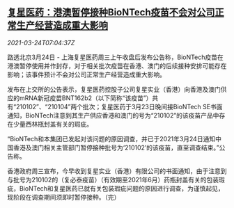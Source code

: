 <!--1616571063000-->
[复星医药：港澳暂停接种BioNTech疫苗不会对公司正常生产经营造成重大影响](https://cn.reuters.com/article/fosunpharmavaccine-0324-wedn-idCNKBS2BG0QO)
------

<div><i>2021-03-24T07:04:37Z</i></div><p>路透北京3月24日 - 上海复星医药周三上午收盘后发布公告称，BioNTech疫苗在港澳暂停使用并作封存，对于相关批次疫苗在香港、澳门的后续接种安排可能存在影响；该事件预计不会对公司正常生产经营造成重大影响。</p><p>发布在上交所的公告表示，复星医药控股子公司复星实业（香港）向香港及澳门供应的mRNA新冠疫苗BNT162b2（以下简称“该疫苗”）共有“210102”、“210104”两个批次；复星医药于3月23日晚间接BioNTech SE书面通知，BioNTech注意到其生产供应香港和澳门的号为“210102”的该疫苗产品中存在少量西林瓶封盖有关的瑕疵。</p><p>“BioNTech和本集团已发起对该问题的原因调查，并已于2021年3月24日通知中国香港及澳门相关主管部门暂停接种批号为‘210102’的该疫苗，直至调查结束。”公告称。</p><p>香港政府周三宣布，今早收到复星实业（香港）有限公司的书面通知，由于注意到与批号为210102的（复必泰疫苗）（有效期至2021年6月）药瓶封盖有关的包装瑕疵，BioNTech和复星医药已就有关包装瑕疵问题的原因进行调查，为谨慎起见，现阶段在调查期间须即时暂停接种。（完）</p>
